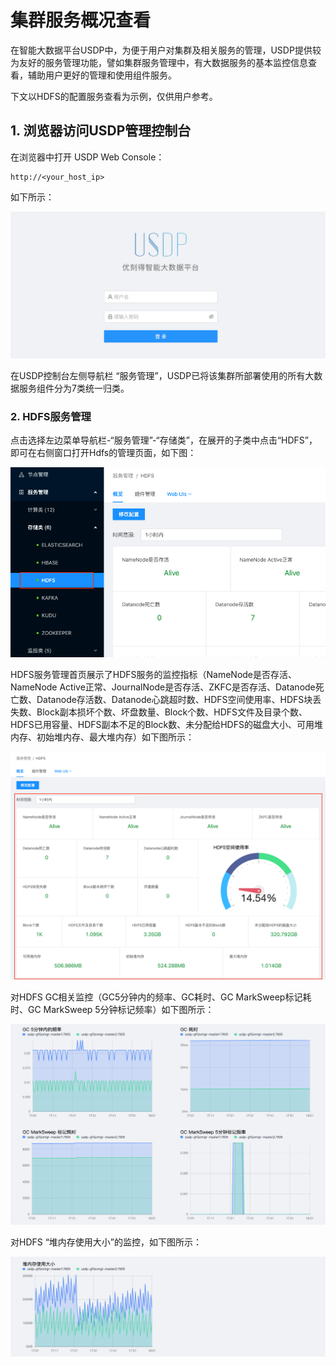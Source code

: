 # 集群服务概况查看

在智能大数据平台USDP中，为便于用户对集群及相关服务的管理，USDP提供较为友好的服务管理功能，譬如集群服务管理中，有大数据服务的基本监控信息查看，辅助用户更好的管理和使用组件服务。

下文以HDFS的配置服务查看为示例，仅供用户参考。

## 1. 浏览器访问USDP管理控制台

在浏览器中打开 USDP Web Console：
~~~URL
http://<your_host_ip>
~~~
如下所示：

![img](../../images/xc_aarch64_2.0.x/guide/node/node_usdp_console_login.png)

在USDP控制台左侧导航栏 “服务管理”，USDP已将该集群所部署使用的所有大数据服务组件分为7类统一归类。



### 2. HDFS服务管理

点击选择左边菜单导航栏-“服务管理”-“存储类”，在展开的子类中点击“HDFS”，即可在右侧窗口打开Hdfs的管理页面，如下图：

![img](../../images/xc_aarch64_2.0.x/guide/service/storage_hdfs.png)



HDFS服务管理首页展示了HDFS服务的监控指标（NameNode是否存活、NameNode Active正常、JournalNode是否存活、ZKFC是否存活、Datanode死亡数、Datanode存活数、Datanode心跳超时数、HDFS空间使用率、HDFS块丢失数、Block副本损坏个数、坏盘数量、Block个数、HDFS文件及目录个数、HDFS已用容量、HDFS副本不足的Block数、未分配给HDFS的磁盘大小、可用堆内存、初始堆内存、最大堆内存）如下图所示：

![img](../../images/xc_aarch64_2.0.x/guide/service/storage_hdfs_details.png)

对HDFS GC相关监控（GC5分钟内的频率、GC耗时、GC MarkSweep标记耗时、GC MarkSweep 5分钟标记频率）如下图所示：

![img](../../images/xc_aarch64_2.0.x/guide/service/storage_hdfs_details1.png)

对HDFS “堆内存使用大小”的监控，如下图所示：

![img](../../images/xc_aarch64_2.0.x/guide/service/storage_hdfs_details2.png)
